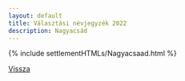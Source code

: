 ```yaml
---
layout: default
title: Választási névjegyzék 2022
description: Nagyacsád
---
```


{% include settlementHTMLs/Nagyacsaad.html %}

[Vissza](./)